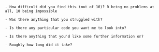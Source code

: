 
    - How difficult did you find this (out of 10)? 0 being no problems at all, 10 being impossible
    
    - Was there anything that you struggled with?
    
    - Is there any particular code you want me to look into?
    
    - Is there anything that you'd like some further information on?
    
    - Roughly how long did it take?
            